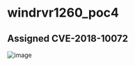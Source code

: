 # windrvr1260_poc4
## Assigned CVE-2018-10072
![image](https://github.com/bigric3/windrvr1260_poc4/blob/master/Video_2018-04-12_191516.gif)
